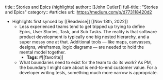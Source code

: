 title:: Stories and Epics (highlights)
author:: [[John Cutler]]
full-title:: "Stories and Epics"
category:: #articles
url:: https://medium.com/p/d773118420d2

- Highlights first synced by [[Readwise]] [[Nov 18th, 2022]]
	- Less experienced teams tend to get tripped up trying to define Epics, User Stories, Task, and Sub Tasks. The reality is that software product development is typically one big nested hierarchy, and a super messy one at that. Additional tools — like maps, canvasses, designs, wireframes, logic diagrams — are needed to hold the mental model together.
		- **Tags**: #[[favorite]]
	- What boundaries need to exist for the team to do its work? As PM, the boundary I might care about is end-to-end customer value. For a developer writing tests, something much more narrow is appropriate.